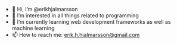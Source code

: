 - 👋 Hi, I’m @erikhjalmarsson
- 👀 I’m interested in all things related to programming
- 🌱 I’m currently learning web development frameworks as well as machine learning
- 📫 How to reach me: erik.h.hjalmarsson@gmail.com

<!---
erikhjalmarsson/erikhjalmarsson is a ✨ special ✨ repository because its `README.md` (this file) appears on your GitHub profile.
You can click the Preview link to take a look at your changes.
--->
